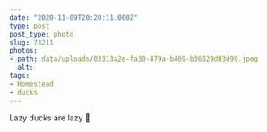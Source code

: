 ```yaml
---
date: "2020-11-09T20:20:11.000Z"
type: post 
post_type: photo
slug: 73211
photos: 
- path: data/uploads/03313a2e-fa30-479a-b469-b36329d03d99.jpeg
  alt: 
tags: 
- Homestead
- ducks
---
```

Lazy ducks are lazy 🦆 
